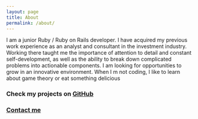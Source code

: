 ```yaml
---
layout: page
title: About
permalink: /about/
---
```


I am a junior Ruby / Ruby on Rails developer. I have acquired my previous work experience as an analyst and consultant in the investment industry. Working there taught me the importance of attention to detail and constant self-development, as well as the ability to break down complicated problems into actionable components. I am looking for opportunities to grow in an innovative environment. When I m not coding, I like to learn about game theory or eat something delicious

### Check my projects on [GitHub](https://github.com//Aritzaranburu)

### [Contact me](mailto:piotrmateuszmajewski@gmail.com)
